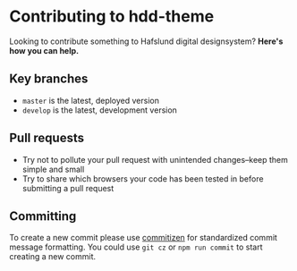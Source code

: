 # Contributing to hdd-theme

Looking to contribute something to Hafslund digital designsystem? **Here's how you can help.**

## Key branches

-   `master` is the latest, deployed version
-   `develop` is the latest, development version

## Pull requests

-   Try not to pollute your pull request with unintended changes–keep them simple and small
-   Try to share which browsers your code has been tested in before submitting a pull request

## Committing

To create a new commit please use [commitizen](https://github.com/commitizen/cz-cli) for standardized commit message formatting. You could use `git cz` or `npm run commit` to start creating a new commit.
